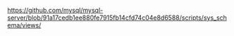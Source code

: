 https://github.com/mysql/mysql-server/blob/91a17cedb1ee880fe7915fb14cfd74c04e8d6588/scripts/sys_schema/views/